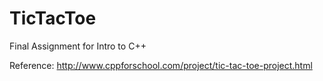 # TicTacToe
Final Assignment for Intro to C++

Reference:
http://www.cppforschool.com/project/tic-tac-toe-project.html
